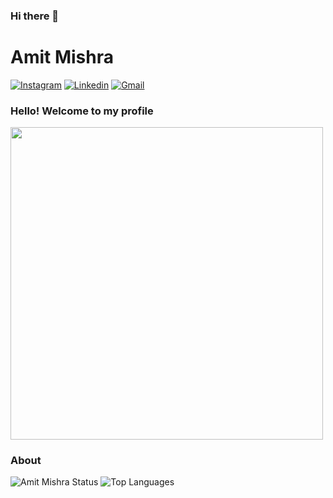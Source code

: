 ### Hi there 👋

# Amit Mishra

[![Instagram](https://img.shields.io/badge/Instagram-white?style=for-the-badge&logo=instagram)](https://www.instagram.com/ammit_mish)
[![Linkedin](https://img.shields.io/badge/LinkedIn-blue?style=for-the-badge&logo=Linkedin)](https://www.linkedin.com/in/amit-mishra-121b18101)
[![Gmail](https://img.shields.io/badge/-Gmail-c14438?style=for-the-badge&logo=Gmail&logoColor=white&link=mailto:amit7mishra3@gmail.com)](mailto:amit7mishra3@gmail.com)

### Hello! Welcome to my profile

<img style="margin: 0 auto" src="http://24.media.tumblr.com/tumblr_mbaezj19Em1rrosvlo1_500.gif" height="500">

### About

![Amit Mishra Status](https://github-readme-stats.vercel.app/api?username=amitmishra7&show_icons=true)
![Top Languages](https://github-readme-stats.vercel.app/api/top-langs/?username=amitmishra7&layout=compact)
